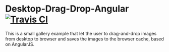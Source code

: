 Desktop-Drag-Drop-Angular [![Travis CI](https://travis-ci.org/kwakwak/drag-and-drop.svg?branch=master)](https://travis-ci.org/kwakwak/drag-and-drop)
=================

This is a small gallery example that let the user to drag-and-drop images from desktop to browser and saves the images to the browser cache, based on AngularJS.
